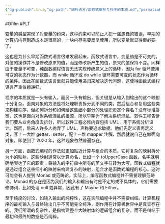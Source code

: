 ```yaml
---
{"dg-publish":true,"dg-path":"编程语言/函数式编程与程序的本质.md","permalink":"/编程语言/函数式编程与程序的本质/","created":"2022-07-09T23:05:44.000+08:00","updated":"2025-05-15T14:31:11.000+08:00"}
---
```


#Ofilm #PLT 

变量的类型实现了对变量的约束，这种约束可以防止人犯一些愚蠢的错误。早期的计算机内存制造成本是很高的，一块内存需要反复使用，所以变量就显得很必要了。

这也是为什么早期函数式语言很难发展起来，函数式语言中，变量值是不可变的，对值的操作并不是修改原来的值，而是修改新产生的值，原来的值保持不变。同样由于变量不可变，纯函数编程语言无法实现传统意义上的循环，因为 for 循环使用可变的状态作为计数器，而 while 循环或 do while 循环需要可变的状态作为循环的条件。因此在函数式语言里就只能使用递归来解决迭代问题，这使得函数式编程语言严重依赖递归。

程序的本质就是一头有输入，而另一头有输出，但关键是从输入到输出的这个映射十分复杂。面向对象的方法是将处理职责拆分到不同的类，然后组合和复用这些类来构建程序，但如何拆分和如何给这些细小部分的处理职责定个类名？没有标准答案，这也是面向对象系统混乱的根源，所以早期为了解决系统混乱，软件工程告诉我们要从业务角度去拆分，所以软件工程必修内容包括 UML，用于系统分析设计。然而，后来人许多人抛弃了 UML，声称要追求敏捷。他们先定义表再定义类，写上一大堆 getter、setter，配上一堆 mapper 注解，然后就说自己在做面向对象。即使到了 2020 年，这种现象依然普遍存在。

另一方面，函数式编程的作法就更加贴近计算与组合的本质，它将复杂的映射拆分为小的映射，这些映射通常以计算命名，比如一个 toUpperCase 函数，名字就明确地表达了它的职责：将输入的字符串中所有的英文字符转为大写。函数式编程就是通过组合这些细小的映射来构建复杂的映射，组合才是函数式编程的核心。这时可能会有人提到 Monad 或范畴论。实际上，编写函数式编程并不需要理解范畴论。Monad 的存在是因为我们的输入和输出有时是不定的或不具体的，它们需要修饰词，比如处理 null 或异常，因此有了 Maybe 和 Either。

至于纯度的讨论，如输入输出的纯粹性，这在实际编程中并不需要纠结。计算机程序的最初输入与最终输出几乎不可能完全纯净，副作用在计算机世界中是真实存在的。我们所谓的复杂性，是指构建整个大映射体的逻辑组合的复杂，而不是纠结于最初和最终的数据是否纯粹。